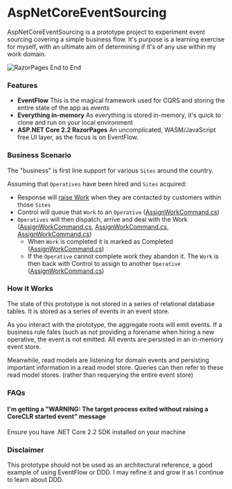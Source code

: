 # AspNetCoreEventSourcing

AspNetCoreEventSourcing is a prototype project to experiment event sourcing covering a simple business flow. It's purpose is a learning exercise for myself, with an ultimate aim of determining if it's of any use within my work domain.



![RazorPages End to End](docs/aspnet2.gif)


### Features

* **EventFlow** This is the magical framework used for CQRS and storing the entire state of the app as events
* **Everything in-memory** As everything is stored in-memory, it's quick to clone and run on your local environment
* **ASP.NET Core 2.2 RazorPages** An uncomplicated, WASM/JavaScript free UI layer, as the focus is on EventFlow.

### Business Scenario

The "business" is first line support for various `Sites` around the country. 

Assuming that `Operatives` have been hired and `Sites` acquired:

* Response will [raise Work](src/EventFlow/AggregateRoots/Works/Commands/WorkRaisedCommand.cs) when they are contacted by customers within those `Sites`
* Control will queue that `Work` to an `Operative` ([AssignWorkCommand.cs](AssignWorkCommand.cs))
* `Operatives` will then dispatch, arrive and deal with the Work ([AssignWorkCommand.cs](AssignWorkCommand.cs), [AssignWorkCommand.cs](AssignWorkCommand.cs), [AssignWorkCommand.cs](AssignWorkCommand.cs))
  * When `Work` is completed it is marked as Completed ([AssignWorkCommand.cs](AssignWorkCommand.cs))
  * If the `Operative` cannot complete work they abandon it. The `Work` is then back with Control to assign to another `Operative` ([AssignWorkCommand.cs](AssignWorkCommand.cs))

### How it Works

The state of this prototype is not stored in a series of relational database tables. It is stored as a series of events in an event store. 

As you interact with the prototype, the aggregate roots will emit events. If a business rule fales (such as not providing a forename when hiring a new operative, the event is not emitted. All events are persisted in an in-memory event store.

Meanwhile, read models are listening for domain events and persisting important information in a read model store. Queries can then refer to these read model stores. (rather than requerying the entire event store)

### FAQs

#### I'm getting a "WARNING: The target process exited without raising a CoreCLR started event" message
Ensure you have .NET Core 2.2 SDK installed on your machine

### Disclaimer

This prototype should not be used as an architectural reference, a good example of using EventFlow or DDD. I may refine it and grow it as I continue to learn about DDD.
